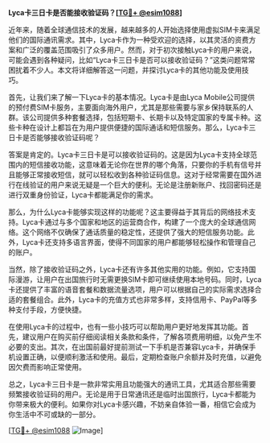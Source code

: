 **Lyca卡三日卡是否能接收验证码？[[TG💪+ @esim1088](https://t.me/s/esim1088)]**

近年来，随着全球通信技术的发展，越来越多的人开始选择使用虚拟SIM卡来满足他们的国际通讯需求。其中，Lyca卡作为一种受欢迎的选择，以其灵活的资费方案和广泛的覆盖范围吸引了众多用户。然而，对于初次接触Lyca卡的用户来说，可能会遇到各种疑问，比如“Lyca卡三日卡是否可以接收验证码？”这类问题常常困扰着不少人。本文将详细解答这一问题，并探讨Lyca卡的其他功能及使用技巧。

首先，让我们来了解一下Lyca卡的基本情况。Lyca卡是由Lyca Mobile公司提供的预付费SIM卡服务，主要面向海外用户，尤其是那些需要与家乡保持联系的人群。该公司提供多种套餐选择，包括短期卡、长期卡以及特定国家的专属卡种。这些卡种在设计上都旨在为用户提供便捷的国际通话和短信服务。那么，Lyca卡三日卡是否能够接收验证码呢？

答案是肯定的。Lyca卡三日卡是可以接收验证码的。这是因为Lyca卡支持全球范围内的短信接收功能，这意味着无论你在世界的哪个角落，只要你的手机有信号并且能够正常接收短信，就可以轻松收到各种验证码信息。这对于经常需要在国外进行在线验证的用户来说无疑是一个巨大的便利。无论是注册新账户、找回密码还是进行双重身份验证，Lyca卡都能满足你的需求。

那么，为什么Lyca卡能够实现这样的功能呢？这主要得益于其背后的网络技术支持。Lyca卡通过与多个国家和地区的运营商合作，构建了一个庞大的全球通信网络。这个网络不仅确保了通话质量的稳定性，还提供了强大的短信服务功能。此外，Lyca卡还支持多语言界面，使得不同国家的用户都能够轻松操作和管理自己的账户。

当然，除了接收验证码之外，Lyca卡还有许多其他实用的功能。例如，它支持国际漫游，让用户在出国旅行时无需更换SIM卡即可继续使用本地号码。同时，Lyca卡还提供了丰富的语音套餐和数据流量选项，用户可以根据自己的实际需求选择合适的套餐组合。此外，Lyca卡的充值方式也非常多样，支持信用卡、PayPal等多种支付手段，方便快捷。

在使用Lyca卡的过程中，也有一些小技巧可以帮助用户更好地发挥其功能。首先，建议用户在购买前仔细阅读相关条款和条件，了解各项费用明细，以免产生不必要的支出。其次，在出国前最好提前测试一下手机是否兼容Lyca卡，并确保手机设置正确，以便顺利激活和使用。最后，定期检查账户余额并及时充值，以避免因欠费而影响正常使用。

总之，Lyca卡三日卡是一款非常实用且功能强大的通讯工具，尤其适合那些需要频繁接收验证码的用户。无论是用于日常通讯还是临时出国旅行，Lyca卡都能为你带来极大的便利。如果你对Lyca卡感兴趣，不妨亲自体验一番，相信它会成为你生活中不可或缺的一部分。

[[TG💪+ @esim1088](https://t.me/s/esim1088) ![Image](https://i.postimg.cc/4NQfJmqS/Snipaste-2025-05-13-00-14-12.png)]